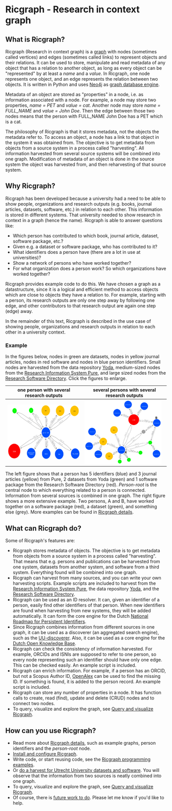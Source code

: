# Ricgraph - Research in context graph

## What is Ricgraph?

Ricgraph (Research in context graph) is a
[graph](https://en.wikipedia.org/wiki/Graph_theory) with
nodes (sometimes called vertices)
and edges (sometimes called links) to represent objects and their relations.
It can be used to store, manipulate and read metadata of any object that
has a relation to another object,
as long as every object can be "represented" by at least a *name* and a *value*.
In Ricgraph, one node represents one object, and an edge represents the
relation between two objects.
It is written in Python and uses [Neo4j](https://neo4j.com)
as [graph database engine](https://en.wikipedia.org/wiki/Graph_database).

Metadata of an object are stored as "properties"
in a node, i.e. as information associated with a node.
For example, a node may store two properties, *name = PET* and
*value = cat*. Another node may store *name = FULL_NAME* and *value = John Doe*.
Then the edge between those two nodes means that the person with FULL_NAME John Doe
has a PET which is a cat.

The philosophy of Ricgraph is that it stores metadata, not the objects the metadata
refer to. To access an object, a node has a link to that object in
the system it was obtained from. The objective is to get metadata from
objects from a source system in a process called "harvesting".
All information harvested from several source systems will be combined into one graph.
Modification of metadata of an object is
done in the source system the object was
harvested from, and then reharvesting of that source system.

## Why Ricgraph?

Ricgraph has been developed because a university had a need to be able to show
people, organizations and research outputs
(e.g. books, journal articles, datasets, software, etc.)
in relation to each other. This information is stored in different systems.
That university needed to show research in context in a
graph (hence the name).
Ricgraph is able to answer questions like:

* Which person has contributed to which book, journal article, dataset,
  software package, etc.?
* Given e.g. a dataset or software package, who has contributed to it?
* What identifiers does a person have (there are a lot in use at universities)?
* Show a network of persons who have worked together?
* For what organization does a person work? So which organizations have worked together?

Ricgraph provides example code to do this. We have chosen a
graph as a datastructure, since it is a logical and efficient
method to access objects
which are close to objects they have a relation to. For example,
starting with a person, its research outputs are only one
step away by following one edge, and other contributors to that research output are
again one step (edge) away.

In the remainder of this text, Ricgraph is described in the use case of
showing people, organizations and research outputs in relation to each other
in a university context.

### Example

In the figures below, nodes in green are datasets, nodes in yellow journal articles,
nodes in red software and nodes in blue person identifiers. Small nodes are harvested from
the data repository [Yoda](https://search.datacite.org/repositories/delft.uu),
medium-sized nodes from
the [Research Information System Pure](https://www.elsevier.com/solutions/pure),
and large sized nodes from the
[Research Software Directory](https://research-software-directory.org).
Click the figures to enlarge.

| one person with several research outputs          | several persons with several research outputs        |
|---------------------------------------------------|------------------------------------------------------|
| <img src="docs/images/rcg-all1.jpg" height="170"> | <img src="docs/images/rcg-all2-ab.jpg" height="200"> |

The left figure shows that a person has 5 identifiers (blue) and 3 journal articles (yellow)
from Pure,
2 datasets from Yoda (green) and 1 software package from the Research Software Directory (red).
*Person-root* is the central node to which everything related to a person is connected.
Information from several sources is combined in one graph.
The right figure shows a more extensive example. Two persons, A and B, have worked together on
a software package (red), a dataset (green), and something else (grey).
More examples can be found in [Ricgraph details](docs/ricgraph_details.md).

## What can Ricgraph do?

Some of Ricgraph's features are:

* Ricgraph stores metadata of objects.
  The objective is to get metadata from
  objects from a source system in a process called "harvesting".
  That means that e.g. persons and publications
  can be harvested from one system, datasets from another system, and software from a third system.
  Everything found will be combined into one graph.
* Ricgraph can harvest from many sources, and you can write your own
  harvesting scripts. Example scripts are included to
  harvest from the [Research Information System Pure](https://www.elsevier.com/solutions/pure),
  the data repository [Yoda](https://search.datacite.org/repositories/delft.uu),
  and the [Research Software Directory](https://research-software-directory.org).
* Ricgraph can be used as an ID resolver. It can, given an identifier of a person,
  easily find other identifiers of that person. When new identifiers are found when
  harvesting from new systems,
  they will be added automatically. It can form the core engine for the Dutch
  [National Roadmap for Persistent
  Identifiers](https://www.surf.nl/en/national-roadmap-for-persistent-identifiers).
* Since Ricgraph combines information from different sources in one graph, it
  can be used as a discoverer (an aggregated search engine), such as the
  [UU-discoverer](https://itforresearch.uu.nl/wiki/UU-discoverer).
  Also, it can be used as a core engine for the
  [Dutch Open Knowledge
  Base](https://communities.surf.nl/en/open-research-information/article/building-an-open-knowledge-base).
* Ricgraph can check the consistency of information harvested. For example, ORCIDs and ISNIs
  are supposed to refer to one person, so every node representing such an identifier should have
  only one edge. This can be checked easily.
  An example script is included.
* Ricgraph can enrich information. For example,
  if a person has an ORCID, but not a Scopus Author ID,
  [OpenAlex](https://openalex.org) can be used
  to find the missing ID. If something is found, it is added to the person record.
  An example script is included.
* Ricgraph can store any number of properties in a node.
  It has function calls to
  create, read (find), update and delete (CRUD) nodes and to connect two nodes.
* To query, visualize and explore the graph, 
  see [Query and visualize Ricgraph](docs/ricgraph_query_visualize.md).

## How can you use Ricgraph?

* Read more about [Ricgraph details](docs/ricgraph_details.md),
  such as example graphs, person identifiers and the *person-root* node.
* [Install and configure Ricgraph](docs/ricgraph_install_configure.md).
* Write code, or start reusing code,
  see the [Ricgraph programming examples](docs/ricgraph_programming_examples.md).
* Or [do a harvest for Utrecht University datasets and
  software](docs/ricgraph_programming_examples.md#harvest-of-utrecht-university-datasets-and-software).
  You will observe that the information from two sources is neatly combined into one graph.
* To query, visualize and explore the graph,
  see [Query and visualize Ricgraph](docs/ricgraph_query_visualize.md).
* Of course, there is [future work to do](docs/ricgraph_future_work.md). Please let me know
  if you'd like to help.

